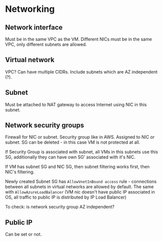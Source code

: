 # Networking

## Network interface

Must be in the same VPC as the VM. Different NICs must be in the same VPC, only different subnets are allowed.

## Virtual network

VPC? Can have multiple CIDRs. Include subnets which are AZ independent (?).

## Subnet

Must be attached to NAT gateway to access Internet using NIC in this subnet.

## Network security groups

Firewall for NIC or subnet.
Security group like in AWS. Assigned to NIC or subnet. SG can be deleted - in this case VM is not protected at all.

If Security Group is associated with subnet, all VMs in this subnets use this SG, additionally they can have own SG'
associated with it's NIC.

If VM has subnet SG and NIC SG, then subnet filtering works first, then NIC's filtering.

Newly created Subnet SG has `AllowVnetInBound access` rule - connections between all subnets in virtual networks are
allowed by default. The same with `AllowAzureLoadBalancer` (VM nic doesn't have public IP associated in OS, all traffic
to public IP is distributed by IP Load Balancer)

To check: is network security group AZ independent?

## Public IP

Can be set or not.
